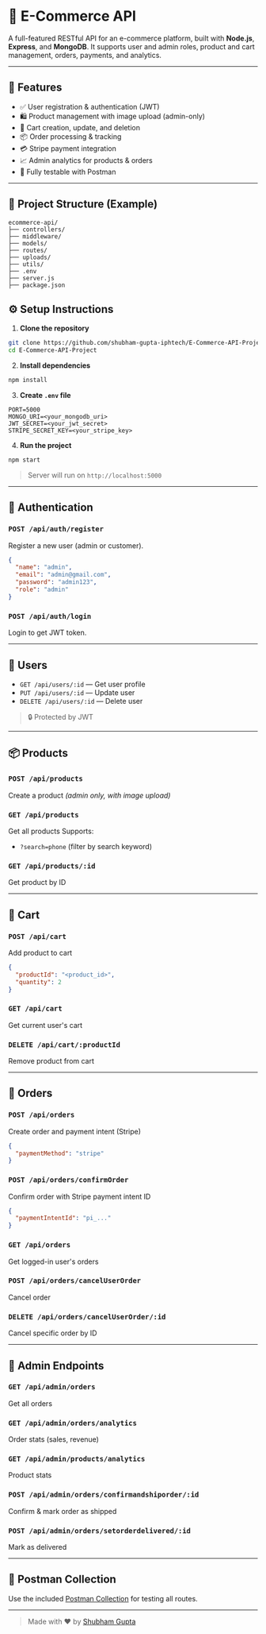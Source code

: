 # 🛒 E-Commerce API

A full-featured RESTful API for an e-commerce platform, built with **Node.js**, **Express**, and **MongoDB**. It supports user and admin roles, product and cart management, orders, payments, and analytics.

---

## 🚀 Features

- ✅ User registration & authentication (JWT)
- 🛍️ Product management with image upload (admin-only)
- 🛒 Cart creation, update, and deletion
- 📦 Order processing & tracking
- 💳 Stripe payment integration
- 📈 Admin analytics for products & orders
- 🧪 Fully testable with Postman

---

## 📁 Project Structure (Example)
```
ecommerce-api/
├── controllers/
├── middleware/
├── models/
├── routes/
├── uploads/
├── utils/
├── .env
├── server.js
├── package.json
```

## ⚙️ Setup Instructions

1. **Clone the repository**

```bash
git clone https://github.com/shubham-gupta-iphtech/E-Commerce-API-Project.git
cd E-Commerce-API-Project
````

2. **Install dependencies**

```bash
npm install
```

3. **Create `.env` file**

```env
PORT=5000
MONGO_URI=<your_mongodb_uri>
JWT_SECRET=<your_jwt_secret>
STRIPE_SECRET_KEY=<your_stripe_key>
```

4. **Run the project**

```bash
npm start
```

> Server will run on `http://localhost:5000`

---

## 🔐 Authentication

### `POST /api/auth/register`

Register a new user (admin or customer).

```json
{
  "name": "admin",
  "email": "admin@gmail.com",
  "password": "admin123",
  "role": "admin"
}
```

### `POST /api/auth/login`

Login to get JWT token.

---

## 👤 Users

* `GET /api/users/:id` — Get user profile
* `PUT /api/users/:id` — Update user
* `DELETE /api/users/:id` — Delete user

> 🔒 Protected by JWT

---

## 📦 Products

### `POST /api/products`

Create a product *(admin only, with image upload)*

### `GET /api/products`

Get all products
Supports:

* `?search=phone` (filter by search keyword)

### `GET /api/products/:id`

Get product by ID

---

## 🛒 Cart

### `POST /api/cart`

Add product to cart

```json
{
  "productId": "<product_id>",
  "quantity": 2
}
```

### `GET /api/cart`

Get current user's cart

### `DELETE /api/cart/:productId`

Remove product from cart

---

## 📑 Orders

### `POST /api/orders`

Create order and payment intent (Stripe)

```json
{
  "paymentMethod": "stripe"
}
```

### `POST /api/orders/confirmOrder`

Confirm order with Stripe payment intent ID

```json
{
  "paymentIntentId": "pi_..."
}
```

### `GET /api/orders`

Get logged-in user's orders

### `POST /api/orders/cancelUserOrder`

Cancel order

### `DELETE /api/orders/cancelUserOrder/:id`

Cancel specific order by ID

---

## 🔧 Admin Endpoints

### `GET /api/admin/orders`

Get all orders

### `GET /api/admin/orders/analytics`

Order stats (sales, revenue)

### `GET /api/admin/products/analytics`

Product stats

### `POST /api/admin/orders/confirmandshiporder/:id`

Confirm & mark order as shipped

### `POST /api/admin/orders/setorderdelivered/:id`

Mark as delivered

---

## 🧪 Postman Collection

Use the included [Postman Collection](https://node-js-3727.postman.co/workspace/Node-js-Workspace~d1729c94-a0af-41f5-8307-a829a835ebfe/collection/43309484-a5061480-6eac-4d7a-9a20-0896e8cc5d99?action=share) for testing all routes.

---

> Made with ❤️ by [Shubham Gupta](https://github.com/shubham-gupta-iphtech)




